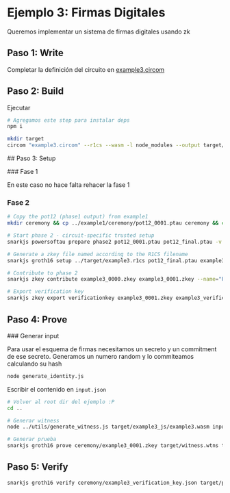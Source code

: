 # Ejemplo 3: Firmas Digitales

Queremos implementar un sistema de firmas digitales usando zk

## Paso 1: Write

Completar la definición del circuito en [example3.circom](./example3.circom)

## Paso 2: Build

Ejecutar

```bash
# Agregamos este step para instalar deps
npm i

mkdir target
circom "example3.circom" --r1cs --wasm -l node_modules --output target/
```

## Paso 3: Setup

### Fase 1

En este caso no hace falta rehacer la fase 1

### Fase 2

```bash
# Copy the pot12 (phase1 output) from example1
mkdir ceremony && cp ../example1/ceremony/pot12_0001.ptau ceremony && cd ceremony

# Start phase 2 - circuit-specific trusted setup
snarkjs powersoftau prepare phase2 pot12_0001.ptau pot12_final.ptau -v

# Generate a zkey file named according to the R1CS filename
snarkjs groth16 setup ../target/example3.r1cs pot12_final.ptau example3_0000.zkey

# Contribute to phase 2
snarkjs zkey contribute example3_0000.zkey example3_0001.zkey --name="Foo" -v

# Export verification key
snarkjs zkey export verificationkey example3_0001.zkey example3_verification_key.json
```

## Paso 4: Prove

### Generar input

Para usar el esquema de firmas necesitamos un secreto y un commitment de ese secreto. Generamos un numero random y lo commiteamos calculando su hash

```bash
node generate_identity.js
```

Escribir el contenido en `input.json`

```bash
# Volver al root dir del ejemplo :P
cd ..

# Generar witness
node ../utils/generate_witness.js target/example3_js/example3.wasm input.json target/witness.wtns

# Generar prueba
snarkjs groth16 prove ceremony/example3_0001.zkey target/witness.wtns target/proof.json target/public.json
```

## Paso 5: Verify

```bash
snarkjs groth16 verify ceremony/example3_verification_key.json target/public.json target/proof.json
```
